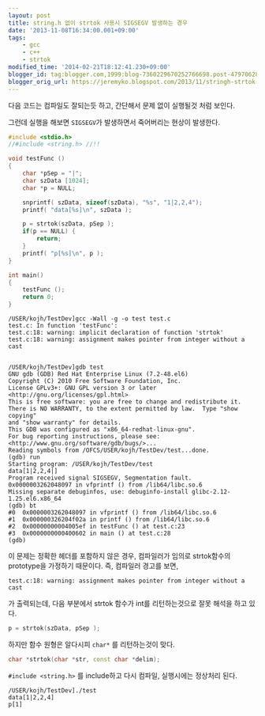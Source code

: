 ```yaml
---
layout: post
title: string.h 없이 strtok 사용시 SIGSEGV 발생하는 경우
date: '2013-11-08T16:34:00.001+09:00'
tags:
    - gcc
    - c++
    - strtok
modified_time: '2014-02-21T18:12:41.230+09:00'
blogger_id: tag:blogger.com,1999:blog-7360229670252766698.post-4797062869374216962
blogger_orig_url: https://jeremyko.blogspot.com/2013/11/stringh-strtok-sigsegv.html
---
```


다음 코드는 컴파일도 잘되는듯 하고, 간단해서 문제 없이 실행될것 처럼 보인다.

그런데 실행을 해보면 `SIGSEGV`가 발생하면서 죽어버리는 현상이 발생한다.

```cpp
#include <stdio.h>
//#include <string.h> //!!

void testFunc ()
{
    char *pSep = "|";
    char szData [1024];
    char *p = NULL;

    snprintf( szData, sizeof(szData), "%s", "1|2,2,4");
    printf( "data[%s]\n", szData );

    p = strtok(szData, pSep );
    if(p == NULL) {
        return;
    }
    printf( "p[%s]\n", p );
}

int main()
{
    testFunc ();
    return 0;
}
```

    /USER/kojh/TestDev]gcc -Wall -g -o test test.c
    test.c: In function 'testFunc':
    test.c:18: warning: implicit declaration of function 'strtok'
    test.c:18: warning: assignment makes pointer from integer without a cast


    /USER/kojh/TestDev]gdb test
    GNU gdb (GDB) Red Hat Enterprise Linux (7.2-48.el6)
    Copyright (C) 2010 Free Software Foundation, Inc.
    License GPLv3+: GNU GPL version 3 or later <http://gnu.org/licenses/gpl.html>
    This is free software: you are free to change and redistribute it.
    There is NO WARRANTY, to the extent permitted by law.  Type "show copying"
    and "show warranty" for details.
    This GDB was configured as "x86_64-redhat-linux-gnu".
    For bug reporting instructions, please see:
    <http://www.gnu.org/software/gdb/bugs/>...
    Reading symbols from /OFCS/USER/kojh/TestDev/test...done.
    (gdb) run
    Starting program: /USER/kojh/TestDev/test
    data[1|2,2,4|]
    Program received signal SIGSEGV, Segmentation fault.
    0x0000003262048097 in vfprintf () from /lib64/libc.so.6
    Missing separate debuginfos, use: debuginfo-install glibc-2.12-1.25.el6.x86_64
    (gdb) bt
    #0  0x0000003262048097 in vfprintf () from /lib64/libc.so.6
    #1  0x000000326204f02a in printf () from /lib64/libc.so.6
    #2  0x00000000004005ef in testFunc () at test.c:23
    #3  0x0000000000400602 in main () at test.c:28
    (gdb)

이 문제는 정확한 헤더를 포함하지 않은 경우, 컴파일러가 임의로 strtok함수의 prototype을
가정하기 때문이다. 즉, 컴파일러 경고를 보면,

    test.c:18: warning: assignment makes pointer from integer without a cast

가 출력되는데, 다음 부분에서 strtok 함수가 int를 리턴하는것으로 잘못 해석을 하고 있다.

```cpp
p = strtok(szData, pSep );
```

하지만 함수 원형은 알다시피 `char*` 를 리턴하는것이 맞다.

```cpp
char *strtok(char *str, const char *delim);
```

`#include <string.h>` 를 include하고 다시 컴파일, 실행시에는 정상처리 된다.

    /USER/kojh/TestDev]./test
    data[1|2,2,4]
    p[1]
